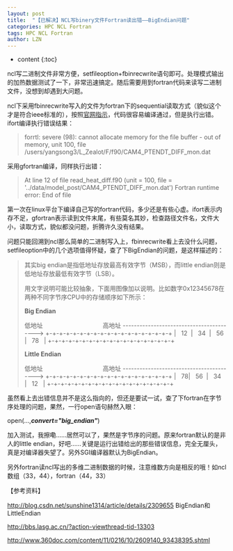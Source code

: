```yaml
---
layout: post
title:  "【已解决】NCL写binery文件Fortran读出错——BigEndian问题" 
categories: HPC NCL Fortran
tags: HPC NCL Fortran
author: LZN
---
```


* content
{:toc}

ncl写二进制文件非常方便，setfileoption+fbinrecwrite语句即可。处理模式输出的加热数据测试了一下，非常迅速搞定。随后需要用到fortran代码来读写二进制文件，没想到却遇到大问题。

ncl下采用fbinrecwrite写入的文件为fortran下的sequential读取方式（貌似这个才是符合ieee标准的），按照<a href="http://www.ncl.ucar.edu/Document/Functions/Built-in/fbinrecwrite.shtml">官网指示</a>，代码很容易编译通过，但是执行出错。ifort编译执行错误结果：
<blockquote>forrtl: severe (98): cannot allocate memory for the file buffer - out of memory, unit 100, file /users/yangsong3/L_Zealot/F/f90/CAM4_PTENDT_DIFF_mon.dat</blockquote>
采用gfortran编译，同样执行出错：
<blockquote>At line 12 of file read_heat_diff.f90 (unit = 100, file = '../data/model_post/CAM4_PTENDT_DIFF_mon.dat')
Fortran runtime error: End of file</blockquote>
第一次在linux平台下编译自己写的fortran代码，多少还是有些心虚。ifort表示内存不足，gfortran表示读到文件末尾，有些莫名其妙，检查路径文件名，文件大小，读取方式，貌似都没问题，折腾许久没有结果。

问题只能回溯到ncl那么简单的二进制写入上，fbinrecwrite看上去没什么问题，setfileoption中的几个选项值得怀疑，查了下BigEndian的问题，是这样描述的：
<blockquote>其实big endian是指低地址存放最高有效字节（MSB），而little endian则是低地址存放最低有效字节（LSB）。

用文字说明可能比较抽象，下面用图像加以说明。比如数字0x12345678在两种不同字节序CPU中的存储顺序如下所示：

<strong>Big Endian</strong>

低地址                                   高地址
-----------------------------------------&gt;
+-+-+-+-+-+-+-+-+-+-+-+-+-+-+-+-+-+-+
|   12  |   34  |   56  |   78   |
+-+-+-+-+-+-+-+-+-+-+-+-+-+-+-+-+-+-+

<strong>Little Endian</strong>

低地址                                   高地址
-----------------------------------------&gt;
+-+-+-+-+-+-+-+-+-+-+-+-+-+-+-+-+-+-+
|   78|   56  |   34  |   12   |
+-+-+-+-+-+-+-+-+-+-+-+-+-+-+-+-+-+-+</blockquote>
虽然看上去出错信息并不是这么指向的，但还是要试一试，查了下fortran在字节序处理的问题，果然，一行open语句赫然入眼：

open(...,<strong><em>convert="big_endian"</em></strong>)

加入测试，我擦嘞……居然可以了，果然是字节序的问题。原来fortran默认的是非人的little endian，好吧……关键是运行出错给出的那些错误信息，完全无厘头，真是对编译器失望了。另外SGI编译器默认为BigEndian。

另外fortran读ncl写出的多维二进制数据的时候，注意维数方向是相反的哦！如ncl数组（33，44），fortran（44，33）

【参考资料】

http://blog.csdn.net/sunshine1314/article/details/2309655 BigEndian和LittleEndian

http://bbs.lasg.ac.cn/?action-viewthread-tid-13303

http://www.360doc.com/content/11/0216/10/2609140_93438395.shtml

&nbsp;
